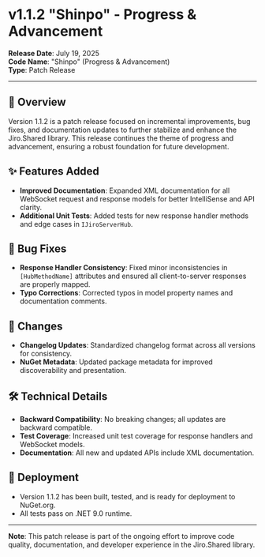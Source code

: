 
# v1.1.2 "Shinpo" - Progress & Advancement

**Release Date**: July 19, 2025  
**Code Name**: "Shinpo" (Progress & Advancement)  
**Type**: Patch Release  

---

## 🎯 Overview

Version 1.1.2 is a patch release focused on incremental improvements, bug fixes, and documentation updates to further stabilize and enhance the Jiro.Shared library. This release continues the theme of progress and advancement, ensuring a robust foundation for future development.

## ✨ Features Added

- **Improved Documentation**: Expanded XML documentation for all WebSocket request and response models for better IntelliSense and API clarity.
- **Additional Unit Tests**: Added tests for new response handler methods and edge cases in `IJiroServerHub`.

## 🐛 Bug Fixes

- **Response Handler Consistency**: Fixed minor inconsistencies in `[HubMethodName]` attributes and ensured all client-to-server responses are properly mapped.
- **Typo Corrections**: Corrected typos in model property names and documentation comments.

## 🔄 Changes

- **Changelog Updates**: Standardized changelog format across all versions for consistency.
- **NuGet Metadata**: Updated package metadata for improved discoverability and presentation.

## 🛠️ Technical Details

- **Backward Compatibility**: No breaking changes; all updates are backward compatible.
- **Test Coverage**: Increased unit test coverage for response handlers and WebSocket models.
- **Documentation**: All new and updated APIs include XML documentation.

## 🚀 Deployment

- Version 1.1.2 has been built, tested, and is ready for deployment to NuGet.org.
- All tests pass on .NET 9.0 runtime.

---

**Note**: This patch release is part of the ongoing effort to improve code quality, documentation, and developer experience in the Jiro.Shared library.
